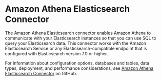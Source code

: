 # Amazon Athena Elasticsearch Connector<a name="athena-prebuilt-data-connectors-elasticsearch"></a>

The Amazon Athena Elasticsearch connector enables Amazon Athena to communicate with your Elasticsearch instances so that you can use SQL to query your Elasticsearch data\. This connector works with the Amazon Elasticsearch Service or any Elasticsearch\-compatible endpoint that is configured with Elasticsearch version 7\.0 or higher\.

For information about configuration options, databases and tables, data types, deployment, and performance considerations, see [Amazon Athena Elasticsearch Connector](https://github.com/awslabs/aws-athena-query-federation/tree/master/athena-elasticsearch) on GitHub\.
